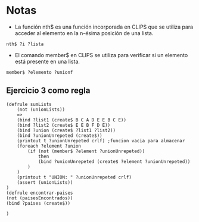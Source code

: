  # Notas
-  La función nth$ es una función incorporada en CLIPS que se utiliza para acceder al elemento en la n-ésima posición de una lista.
`````
nth$ ?i ?lista
`````
- El comando member$ en CLIPS se utiliza para verificar si un elemento está presente en una lista.
`````
member$ ?elemento ?unionf
`````
## Ejercicio 3 como regla
`````
(defrule sumLists
    (not (unionLists))
    =>
    (bind ?list1 (create$ B C A D E E B C E))
    (bind ?list2 (create$ E E B F D E))
    (bind ?union (create$ ?list1 ?list2))
    (bind ?unionUnrepeted (create$))
    (printout t ?unionUnrepeted crlf) ;funcion vacia para almacenar
    (foreach ?element ?union
        (if (not (member$ ?element ?unionUnrepeted))
            then
            (bind ?unionUnrepeted (create$ ?element ?unionUnrepeted))
        )
    )
    (printout t "UNION: " ?unionUnrepeted crlf)
    (assert (unionLists))    
)
(defrule encontrar-paises
(not (paisesEncontrados))
(bind ?paises (create$))

)
`````
